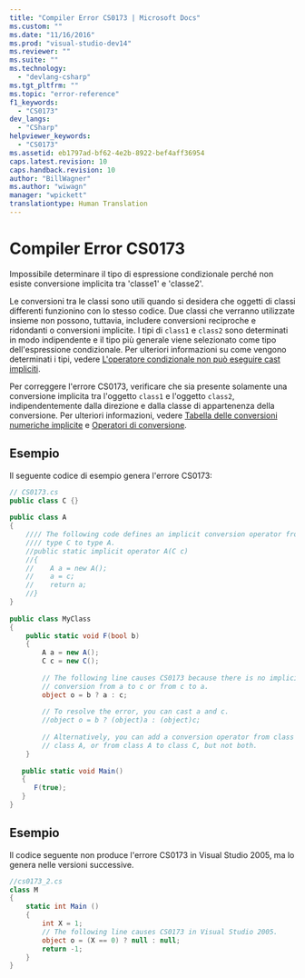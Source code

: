 ```yaml
---
title: "Compiler Error CS0173 | Microsoft Docs"
ms.custom: ""
ms.date: "11/16/2016"
ms.prod: "visual-studio-dev14"
ms.reviewer: ""
ms.suite: ""
ms.technology: 
  - "devlang-csharp"
ms.tgt_pltfrm: ""
ms.topic: "error-reference"
f1_keywords: 
  - "CS0173"
dev_langs: 
  - "CSharp"
helpviewer_keywords: 
  - "CS0173"
ms.assetid: eb1797ad-bf62-4e2b-8922-bef4aff36954
caps.latest.revision: 10
caps.handback.revision: 10
author: "BillWagner"
ms.author: "wiwagn"
manager: "wpickett"
translationtype: Human Translation
---
```

# Compiler Error CS0173
Impossibile determinare il tipo di espressione condizionale perché non esiste conversione implicita tra 'classe1' e 'classe2'.  
  
 Le conversioni tra le classi sono utili quando si desidera che oggetti di classi differenti funzionino con lo stesso codice.  Due classi che verranno utilizzate insieme non possono, tuttavia, includere conversioni reciproche e ridondanti o conversioni implicite.  I tipi di `class1` e `class2` sono determinati in modo indipendente e il tipo più generale viene selezionato come tipo dell'espressione condizionale.  Per ulteriori informazioni su come vengono determinati i tipi, vedere [L'operatore condizionale non può eseguire cast impliciti](http://go.microsoft.com/fwlink/?LinkId=213999).  
  
 Per correggere l'errore CS0173, verificare che sia presente solamente una conversione implicita tra l'oggetto `class1` e l'oggetto `class2`, indipendentemente dalla direzione e dalla classe di appartenenza della conversione.  Per ulteriori informazioni, vedere [Tabella delle conversioni numeriche implicite](../../../csharp/language-reference/keywords/implicit-numeric-conversions-table.md) e [Operatori di conversione](../../../csharp/programming-guide/statements-expressions-operators/conversion-operators.md).  
  
## Esempio  
 Il seguente codice di esempio genera l'errore CS0173:  
  
```c#  
// CS0173.cs  
public class C {}  
  
public class A   
{  
    //// The following code defines an implicit conversion operator from    
    //// type C to type A.  
    //public static implicit operator A(C c)  
    //{  
    //    A a = new A();  
    //    a = c;  
    //    return a;  
    //}  
}  
  
public class MyClass  
{  
    public static void F(bool b)  
    {  
        A a = new A();  
        C c = new C();  
  
        // The following line causes CS0173 because there is no implicit  
        // conversion from a to c or from c to a.  
        object o = b ? a : c;  
  
        // To resolve the error, you can cast a and c.  
        //object o = b ? (object)a : (object)c;  
  
        // Alternatively, you can add a conversion operator from class C to  
        // class A, or from class A to class C, but not both.  
    }  
  
   public static void Main()  
   {  
      F(true);  
   }  
}  
```  
  
## Esempio  
 Il codice seguente non produce l'errore CS0173 in Visual Studio 2005, ma lo genera nelle versioni successive.  
  
```c#  
//cs0173_2.cs  
class M  
{  
    static int Main ()  
    {  
        int X = 1;  
        // The following line causes CS0173 in Visual Studio 2005.  
        object o = (X == 0) ? null : null;  
        return -1;  
    }  
}  
```